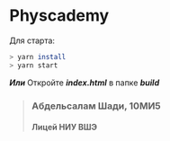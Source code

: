 # Physcademy
Для старта:
``` bash
> yarn install
> yarn start
```
***Или***
Откройте ***index.html*** в папке ***build***
> ### Абдельсалам Шади, 10МИ5
> #### Лицей НИУ ВШЭ